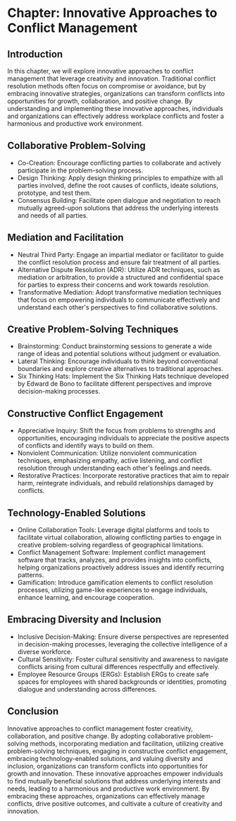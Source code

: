 Chapter: Innovative Approaches to Conflict Management
=====================================================

Introduction
------------

In this chapter, we will explore innovative approaches to conflict management that leverage creativity and innovation. Traditional conflict resolution methods often focus on compromise or avoidance, but by embracing innovative strategies, organizations can transform conflicts into opportunities for growth, collaboration, and positive change. By understanding and implementing these innovative approaches, individuals and organizations can effectively address workplace conflicts and foster a harmonious and productive work environment.

Collaborative Problem-Solving
-----------------------------

* Co-Creation: Encourage conflicting parties to collaborate and actively participate in the problem-solving process.
* Design Thinking: Apply design thinking principles to empathize with all parties involved, define the root causes of conflicts, ideate solutions, prototype, and test them.
* Consensus Building: Facilitate open dialogue and negotiation to reach mutually agreed-upon solutions that address the underlying interests and needs of all parties.

Mediation and Facilitation
--------------------------

* Neutral Third Party: Engage an impartial mediator or facilitator to guide the conflict resolution process and ensure fair treatment of all parties.
* Alternative Dispute Resolution (ADR): Utilize ADR techniques, such as mediation or arbitration, to provide a structured and confidential space for parties to express their concerns and work towards resolution.
* Transformative Mediation: Adopt transformative mediation techniques that focus on empowering individuals to communicate effectively and understand each other's perspectives to find collaborative solutions.

Creative Problem-Solving Techniques
-----------------------------------

* Brainstorming: Conduct brainstorming sessions to generate a wide range of ideas and potential solutions without judgment or evaluation.
* Lateral Thinking: Encourage individuals to think beyond conventional boundaries and explore creative alternatives to traditional approaches.
* Six Thinking Hats: Implement the Six Thinking Hats technique developed by Edward de Bono to facilitate different perspectives and improve decision-making processes.

Constructive Conflict Engagement
--------------------------------

* Appreciative Inquiry: Shift the focus from problems to strengths and opportunities, encouraging individuals to appreciate the positive aspects of conflicts and identify ways to build on them.
* Nonviolent Communication: Utilize nonviolent communication techniques, emphasizing empathy, active listening, and conflict resolution through understanding each other's feelings and needs.
* Restorative Practices: Incorporate restorative practices that aim to repair harm, reintegrate individuals, and rebuild relationships damaged by conflicts.

Technology-Enabled Solutions
----------------------------

* Online Collaboration Tools: Leverage digital platforms and tools to facilitate virtual collaboration, allowing conflicting parties to engage in creative problem-solving regardless of geographical limitations.
* Conflict Management Software: Implement conflict management software that tracks, analyzes, and provides insights into conflicts, helping organizations proactively address issues and identify recurring patterns.
* Gamification: Introduce gamification elements to conflict resolution processes, utilizing game-like experiences to engage individuals, enhance learning, and encourage cooperation.

Embracing Diversity and Inclusion
---------------------------------

* Inclusive Decision-Making: Ensure diverse perspectives are represented in decision-making processes, leveraging the collective intelligence of a diverse workforce.
* Cultural Sensitivity: Foster cultural sensitivity and awareness to navigate conflicts arising from cultural differences respectfully and effectively.
* Employee Resource Groups (ERGs): Establish ERGs to create safe spaces for employees with shared backgrounds or identities, promoting dialogue and understanding across differences.

Conclusion
----------

Innovative approaches to conflict management foster creativity, collaboration, and positive change. By adopting collaborative problem-solving methods, incorporating mediation and facilitation, utilizing creative problem-solving techniques, engaging in constructive conflict engagement, embracing technology-enabled solutions, and valuing diversity and inclusion, organizations can transform conflicts into opportunities for growth and innovation. These innovative approaches empower individuals to find mutually beneficial solutions that address underlying interests and needs, leading to a harmonious and productive work environment. By embracing these approaches, organizations can effectively manage conflicts, drive positive outcomes, and cultivate a culture of creativity and innovation.
